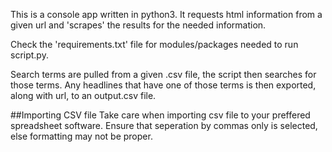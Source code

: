 This is a console app written in python3. It requests html information from a given url and 'scrapes' the results for the needed information. 

Check the 'requirements.txt' file for modules/packages needed to run script.py.

Search terms are pulled from a given .csv file, the script then searches for those terms. Any headlines that have one of those terms is then exported, along with url, to an output.csv file.

##Importing CSV file
Take care when importing csv file to your preffered spreadsheet software. Ensure that seperation by commas only is selected, else formatting may not be proper.
